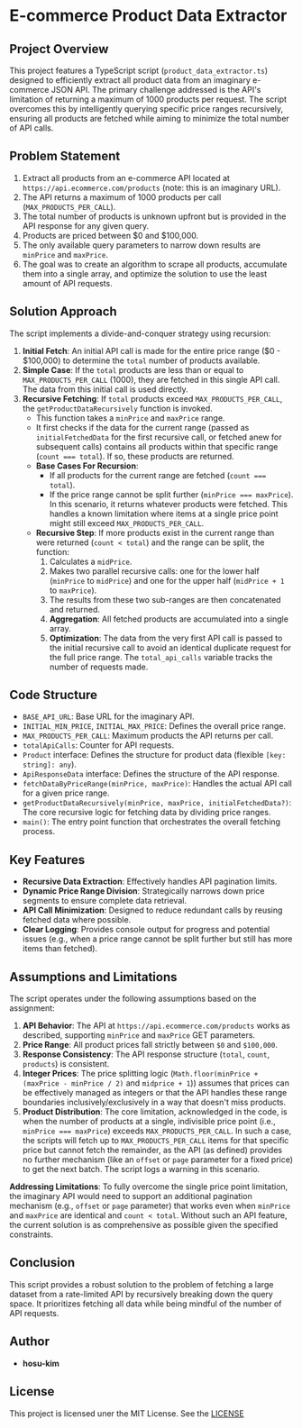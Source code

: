 # E-commerce Product Data Extractor

## Project Overview

This project features a TypeScript script (`product_data_extractor.ts`) designed to efficiently extract all product data from an imaginary e-commerce JSON API. The primary challenge addressed is the API's limitation of returning a maximum of 1000 products per request. The script overcomes this by intelligently querying specific price ranges recursively, ensuring all products are fetched while aiming to minimize the total number of API calls.

## Problem Statement

1. Extract all products from an e-commerce API located at
`https://api.ecommerce.com/products` (note: this is an imaginary URL).
2. The API returns a maximum of 1000 products per call (`MAX_PRODUCTS_PER_CALL`).
3. The total number of products is unknown upfront but is provided in the API response for any given query.
4. Products are priced between $0 and $100,000.
5. The only available query parameters to narrow down results are `minPrice` and `maxPrice`.
6. The goal was to create an algorithm to scrape all products, accumulate them into a single array, and optimize the solution to use the least amount of API requests.

## Solution Approach

The script implements a divide-and-conquer strategy using recursion:

1. **Initial Fetch**: An initial API call is made for the entire price range ($0 - $100,000) to determine the `total` number of products available.
2. **Simple Case**: If the `total` products are less than or equal to `MAX_PRODUCTS_PER_CALL` (1000), they are fetched in this single API call. The data from this initial call is used directly.
3. **Recursive Fetching**: If `total` products exceed `MAX_PRODUCTS_PER_CALL`, the `getProductDataRecursively` function is invoked.
	* This function takes a `minPrice` and `maxPrice` range.
	* It first checks if the data for the current range (passed as `initialFetchedData` for the first recursive call, or fetched anew for subsequent calls) contains all products within that specific range (`count === total`). If so, these products are returned.
	* **Base Cases For Recursion**:
		* If all products for the current range are fetched (`count === total`).
		* If the price range cannot be split further (`minPrice === maxPrice`).
In this scenario, it returns whatever products were fetched. This handles a known limitation where items at a single price point might still exceed `MAX_PRODUCTS_PER_CALL`.
	* **Recursive Step**: If more products exist in the current range than were returned (`count < total`) and the range can be split, the function:
		1. Calculates a `midPrice`.
		2. Makes two parallel recursive calls: one for the lower half (`minPrice` to `midPrice`) and one for the upper half (`midPrice + 1` to `maxPrice`).
		3. The results from these two sub-ranges are then concatenated and returned.
		4. **Aggregation**: All fetched products are accumulated into a single array.
		5. **Optimization**: The data from the very first API call is passed to the initial recursive call to avoid an identical duplicate request for the full price range. The `total_api_calls` variable tracks the number of requests made.

## Code Structure
* `BASE_API_URL`: Base URL for the imaginary API.
* `INITIAL_MIN_PRICE`, `INITIAL_MAX_PRICE`: Defines the overall price range.
* `MAX_PRODUCTS_PER_CALL`: Maximum products the API returns per call.
* `totalApiCalls`: Counter for API requests.
* `Product` interface: Defines the structure for product data (flexible `[key: string]: any`).
* `ApiResponseData` interface: Defines the structure of the API response.
* `fetchDataByPriceRange(minPrice, maxPrice)`: Handles the actual API call for a given price range.
* `getProductDataRecursively(minPrice, maxPrice, initialFetchedData?)`: The core recursive logic for fetching data by dividing price ranges.
* `main()`: The entry point function that orchestrates the overall fetching process.

## Key Features
* **Recursive Data Extraction**: Effectively handles API pagination limits.
* **Dynamic Price Range Division**: Strategically narrows down price segments to ensure complete data retrieval.
* **API Call Minimization**: Designed to reduce redundant calls by reusing fetched data where possible.
* **Clear Logging**: Provides console output for progress and potential issues (e.g., when a price range cannot be split further but still has more items than fetched).

## Assumptions and Limitations

The script operates under the following assumptions based on the assignment:

1. **API Behavior**: The API at `https://api.ecommerce.com/products` works as described, supporting `minPrice` and `maxPrice` GET parameters.
2. **Price Range**: All product prices fall strictly between `$0` and `$100,000`.
3. **Response Consistency**: The API response structure (`total`, `count`, `products`) is consistent.
4. **Integer Prices**: The price splitting logic (`Math.floor(minPrice + (maxPrice - minPrice / 2)` and `midprice + 1`)) assumes that prices can be effectively managed as integers or that the API handles these range boundaries inclusively/exclusively in a way that doesn't miss products.
5. **Product Distribution**: The core limitation, acknowledged in the code, is when the number of products at a single, indivisible price point (i.e., `minPrice === maxPrice`) exceeds `MAX_PRODUCTS_PER_CALL`. In such a case, the scripts will fetch up to `MAX_PRODUCTS_PER_CALL` items for that specific price but cannot fetch the remainder, as the API (as defined) provides no further mechanism (like an `offset` or `page` parameter for a fixed price) to get the next batch. The script logs a warning in this scenario.

**Addressing Limitations**:
To fully overcome the single price point limitation, the imaginary API would need to support an additional pagination mechanism (e.g., `offset` or `page` parameter) that works even when `minPrice` and `maxPrice` are identical and `count < total`. Without such an API feature, the current solution is as comprehensive as possible given the specified constraints.

## Conclusion

This script provides a robust solution to the problem of fetching a large dataset from a rate-limited API by recursively breaking down the query space. It prioritizes fetching all data while being mindful of the number of API requests.

## Author
* **hosu-kim**

## License
This project is licensed uner the MIT License. See the [LICENSE](LICENSE)
